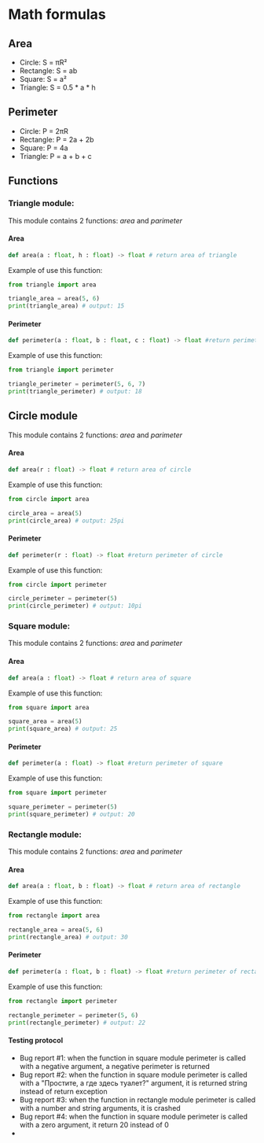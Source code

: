 # Math formulas
## Area
- Circle: S = πR²
- Rectangle: S = ab
- Square: S = a²
- Triangle: S = 0.5 * a * h

## Perimeter
- Circle: P = 2πR
- Rectangle: P = 2a + 2b
- Square: P = 4a
- Triangle: P = a + b + c

## Functions
### Triangle module:
This module contains 2 functions: *area* and *parimeter*
#### Area
```Python
def area(a : float, h : float) -> float # return area of triangle
```

Example of use this function:
```Python
from triangle import area

triangle_area = area(5, 6)
print(triangle_area) # output: 15
```

#### Perimeter
```python
def perimeter(a : float, b : float, c : float) -> float #return perimeter of triangle
```

Example of use this function:
```python
from triangle import perimeter

triangle_perimeter = perimeter(5, 6, 7)
print(triangle_perimeter) # output: 18
```

## Circle module
This module contains 2 functions: *area* and *parimeter*
#### Area
```Python
def area(r : float) -> float # return area of circle
```

Example of use this function:
```Python
from circle import area

circle_area = area(5)
print(circle_area) # output: 25pi
```
#### Perimeter
```python
def perimeter(r : float) -> float #return perimeter of circle
```

Example of use this function:
```python
from circle import perimeter

circle_perimeter = perimeter(5)
print(circle_perimeter) # output: 10pi
```
### Square module:
This module contains 2 functions: *area* and *parimeter*
#### Area
```Python
def area(a : float) -> float # return area of square
```

Example of use this function:
```Python
from square import area

square_area = area(5)
print(square_area) # output: 25
```
#### Perimeter
```python
def perimeter(a : float) -> float #return perimeter of square
```

Example of use this function:
```python
from square import perimeter

square_perimeter = perimeter(5)
print(square_perimeter) # output: 20

```
### Rectangle module:
This module contains 2 functions: *area* and *parimeter*
#### Area
```Python
def area(a : float, b : float) -> float # return area of rectangle
```

Example of use this function:
```Python
from rectangle import area

rectangle_area = area(5, 6)
print(rectangle_area) # output: 30
```
#### Perimeter
```python
def perimeter(a : float, b : float) -> float #return perimeter of rectangle
```

Example of use this function:
```python
from rectangle import perimeter

rectangle_perimeter = perimeter(5, 6)
print(rectangle_perimeter) # output: 22
```

#### Testing protocol
* Bug report #1: when the function in square module perimeter is called with a negative argument, a negative perimeter is returned
* Bug report #2: when the function in square module perimeter is called with a "Простите, а где здесь туалет?" argument, it is returned string instead of return exception
* Bug report #3: when the function in rectangle module perimeter is called with a number and string arguments, it is crashed
* Bug report #4: when the function in square module perimeter is called with a zero argument, it return 20 instead of 0
* 